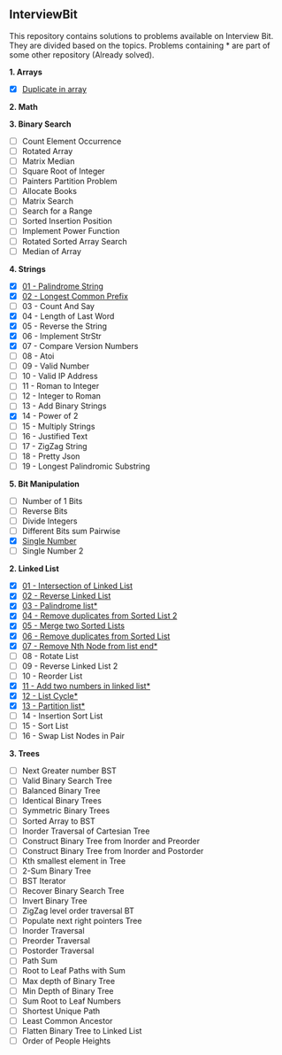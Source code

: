 ## InterviewBit
This repository contains solutions to problems available on Interview Bit. 
They are divided based on the topics. Problems containing * are part of some other repository (Already solved).

**1. Arrays**
- [X] [Duplicate in array](../master/src/com/deepak/interviewbit/Arrays/DuplicateInArray.java)

**2. Math**

**3. Binary Search**
- [ ] Count Element Occurrence
- [ ] Rotated Array
- [ ] Matrix Median
- [ ] Square Root of Integer
- [ ] Painters Partition Problem
- [ ] Allocate Books
- [ ] Matrix Search
- [ ] Search for a Range
- [ ] Sorted Insertion Position
- [ ] Implement Power Function
- [ ] Rotated Sorted Array Search
- [ ] Median of Array

**4. Strings**
- [X] [01 - Palindrome String](../master/src/com/deepak/interviewbit/Strings/Problem_01.java)
- [X] [02 - Longest Common Prefix](../master/src/com/deepak/interviewbit/Strings/Problem_02.java)
- [ ] 03 - Count And Say
- [X] 04 - Length of Last Word
- [X] 05 - Reverse the String
- [X] 06 - Implement StrStr
- [X] 07 - Compare Version Numbers
- [ ] 08 - Atoi
- [ ] 09 - Valid Number
- [ ] 10 - Valid IP Address
- [ ] 11 - Roman to Integer
- [ ] 12 - Integer to Roman
- [ ] 13 - Add Binary Strings
- [X] 14 - Power of 2
- [ ] 15 - Multiply Strings
- [ ] 16 - Justified Text
- [ ] 17 - ZigZag String
- [ ] 18 - Pretty Json
- [ ] 19 - Longest Palindromic Substring

**5. Bit Manipulation**
- [ ] Number of 1 Bits
- [ ] Reverse Bits
- [ ] Divide Integers
- [ ] Different Bits sum Pairwise
- [X] [Single Number](../master/src/com/deepak/interviewbit/BitManipulation/Problem_05.java)
- [ ] Single Number 2

**2. Linked List**
- [X] [01 - Intersection of Linked List](../master/src/com/deepak/interviewbit/LinkedList/Problem_01.java)
- [X] [02 - Reverse Linked List](../master/src/com/deepak/interviewbit/LinkedList/Problem_02.java)
- [X] [03 - Palindrome list*](https://github.com/bug-bug-bug/Cracking-The-Coding-Interview/blob/master/src/com/deepak/ctci/Ch02_LinkedLists/Problem_06.java)
- [X] [04 - Remove duplicates from Sorted List 2](../master/src/com/deepak/interviewbit/LinkedList/Problem_04.java)
- [X] [05 - Merge two Sorted Lists](../master/src/com/deepak/interviewbit/LinkedList/Problem_05.java)
- [X] [06 - Remove duplicates from Sorted List](../master/src/com/deepak/interviewbit/LinkedList/Problem_06.java)
- [X] [07 - Remove Nth Node from list end*](https://github.com/bug-bug-bug/Cracking-The-Coding-Interview/blob/master/src/com/deepak/ctci/Ch02_LinkedLists/Problem_02.java)
- [ ] 08 - Rotate List
- [ ] 09 - Reverse Linked List 2
- [ ] 10 - Reorder List
- [X] [11 - Add two numbers in linked list*](https://github.com/bug-bug-bug/Cracking-The-Coding-Interview/blob/master/src/com/deepak/ctci/Ch02_LinkedLists/Problem_05.java)
- [X] [12 - List Cycle*](https://github.com/bug-bug-bug/Cracking-The-Coding-Interview/blob/master/src/com/deepak/ctci/Ch02_LinkedLists/Problem_08.java)
- [X] [13 - Partition list*](https://github.com/bug-bug-bug/Cracking-The-Coding-Interview/blob/master/src/com/deepak/ctci/Ch02_LinkedLists/Problem_04.java)
- [ ] 14 - Insertion Sort List
- [ ] 15 - Sort List
- [ ] 16 - Swap List Nodes in Pair  

**3. Trees**  
- [ ] Next Greater number BST
- [ ] Valid Binary Search Tree
- [ ] Balanced Binary Tree
- [ ] Identical Binary Trees
- [ ] Symmetric Binary Trees
- [ ] Sorted Array to BST
- [ ] Inorder Traversal of Cartesian Tree
- [ ] Construct Binary Tree from Inorder and Preorder
- [ ] Construct Binary Tree from Inorder and Postorder
- [ ] Kth smallest element in Tree
- [ ] 2-Sum Binary Tree
- [ ] BST Iterator
- [ ] Recover Binary Search Tree
- [ ] Invert Binary Tree
- [ ] ZigZag level order traversal BT
- [ ] Populate next right pointers Tree
- [ ] Inorder Traversal
- [ ] Preorder Traversal
- [ ] Postorder Traversal
- [ ] Path Sum
- [ ] Root to Leaf Paths with Sum
- [ ] Max depth of Binary Tree
- [ ] Min Depth of Binary Tree
- [ ] Sum Root to Leaf Numbers
- [ ] Shortest Unique Path
- [ ] Least Common Ancestor
- [ ] Flatten Binary Tree to Linked List
- [ ] Order of People Heights
